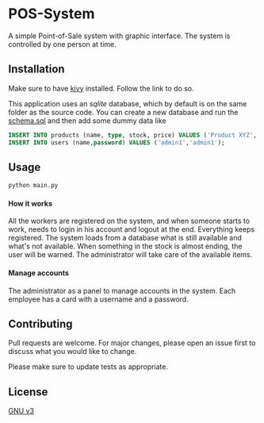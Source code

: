 # POS-System

A simple Point-of-Sale system with graphic interface. The system is controlled by one person at time.

## Installation

Make sure to have [kivy](https://kivy.org/doc/stable/installation/installation.html) installed. Follow the link to do so.

This application uses an *sqlite* database, which by default is on the same folder as the source code. You can create a new database and run the [schema.sql](src/schema.sql) and then add some dummy data like 

```sql
INSERT INTO products (name, type, stock, price) VALUES ('Product XYZ','meat',5,30);
INSERT INTO users (name,password) VALUES ('admin1','admin1');
```

## Usage

```bash
python main.py
```

#### How it works

All the workers are registered on the system, and when someone starts to work, needs to login in his account and logout at the end.
Everything keeps registered.
The system loads from a database what is still available and what's not available. When something  in the stock is almost ending, the user will be warned.
The administrator will take care of the available items.

#### Manage accounts

The administrator as a panel to manage accounts in the system. Each employee has a card with a username and a password.

## Contributing

Pull requests are welcome. For major changes, please open an issue first to discuss what you would like to change.

Please make sure to update tests as appropriate.

## License
[GNU v3](LICENSE.md)